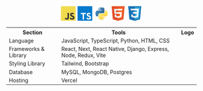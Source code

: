 
<p align="center"> <img src="https://raw.githubusercontent.com/devicons/devicon/master/icons/javascript/javascript-original.svg" alt="javascript" width="40" height="40"/> <img src="https://raw.githubusercontent.com/devicons/devicon/master/icons/typescript/typescript-original.svg" alt="typescript" width="40" height="40"/> <img src="https://raw.githubusercontent.com/devicons/devicon/master/icons/python/python-original.svg" alt="python" width="40" height="40"/> <img src="https://raw.githubusercontent.com/devicons/devicon/master/icons/html5/html5-original.svg" alt="html5" width="40" height="40"/> <img src="https://raw.githubusercontent.com/devicons/devicon/master/icons/css3/css3-original.svg" alt="css3" width="40" height="40"/> </p> <table align="center"> <tr> <th>Section</th> <th>Tools</th> <th>Logo</th> </tr> <tr> <td>Language</td> <td>JavaScript, TypeScript, Python, HTML, CSS</td> <td></td> </tr> <tr> <td>Frameworks & Library</td> <td>React, Next, React Native, Django, Express, Node, Redux, Vite</td> <td></td> </tr> <tr> <td>Styling Library</td> <td>Tailwind, Bootstrap</td> <td></td> </tr> <tr> <td>Database</td> <td>MySQL, MongoDB, Postgres</td> <td></td> </tr> <tr> <td>Hosting</td> <td>Vercel



